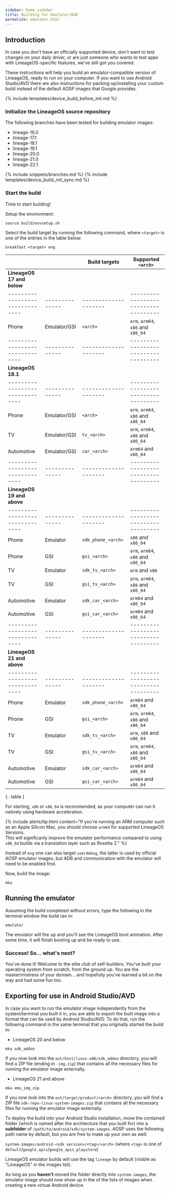 ```yaml
---
sidebar: home_sidebar
title: Building for Emulator/AVD
permalink: emulator.html
---
```


## Introduction

In case you don't have an officially supported device, don't want to test changes on your daily driver, or are just someone who wants to test apps with LineageOS-specific features, we've still got you covered.

These instructions will help you build an emulator-compatible version of LineageOS, ready to run on your computer. If you want to use Android Studio/AVD there are also instructions for packing up/installing your
custom build instead of the default AOSP images that Google provides.


{% include templates/device_build_before_init.md %}


### Initialize the LineageOS source repository

The following branches have been tested for building emulator images:

* lineage-16.0
* lineage-17.1
* lineage-18.1
* lineage-19.1
* lineage-20.0
* lineage-21.0
* lineage-22.1

{% include snippets/branches.md %}
{% include templates/device_build_init_sync.md %}

### Start the build

Time to start building!

Setup the environment:
```
source build/envsetup.sh
```
Select the build target by running the following command, where `<target>` is one of the entries in the table below:

```
breakfast <target> eng
```

|                               |              |  Build targets     |  Supported `<arch>`                |
|-------------------------------|--------------|--------------------|------------------------------------|
| **LineageOS 17 and below**    |              |                    |                                    |
|-------------------------------|--------------|--------------------|------------------------------------|
| Phone                         | Emulator/GSI | `<arch>`           | `arm`, `arm64`, `x86` and `x86_64` |
|-------------------------------|--------------|--------------------|------------------------------------|
| **LineageOS 18.1**            |              |                    |                                    |
|-------------------------------|--------------|--------------------|------------------------------------|
| Phone                         | Emulator/GSI | `<arch>`           | `arm`, `arm64`, `x86` and `x86_64` |
| TV                            | Emulator/GSI | `tv_<arch>`        | `arm`, `arm64`, `x86` and `x86_64` |
| Automotive                    | Emulator/GSI | `car_<arch>`       | `arm64` and `x86_64`               |
|-------------------------------|--------------|--------------------|------------------------------------|
| **LineageOS 19 and above**    |              |                    |                                    |
|-------------------------------|--------------|--------------------|------------------------------------|
| Phone                         | Emulator     | `sdk_phone_<arch>` | `x86` and `x86_64`                 |
| Phone                         | GSI          | `gsi_<arch>`       | `arm`, `arm64`, `x86` and `x86_64` |
| TV                            | Emulator     | `sdk_tv_<arch>`    | `arm` and `x86`                    |
| TV                            | GSI          | `gsi_tv_<arch>`    | `arm`, `arm64`, `x86` and `x86_64` |
| Automotive                    | Emulator     | `sdk_car_<arch>`   | `arm64` and `x86_64`               |
| Automotive                    | GSI          | `gsi_car_<arch>`   | `arm64` and `x86_64`               |
|-------------------------------|--------------|--------------------|------------------------------------|
| **LineageOS 21 and above**    |              |                    |                                    |
|-------------------------------|--------------|--------------------|------------------------------------|
| Phone                         | Emulator     | `sdk_phone_<arch>` | `arm64` and `x86_64`               |
| Phone                         | GSI          | `gsi_<arch>`       | `arm`, `arm64`, `x86` and `x86_64` |
| TV                            | Emulator     | `sdk_tv_<arch>`    | `arm`, `x86` and `x86_64`          |
| TV                            | GSI          | `gsi_tv_<arch>`    | `arm`, `arm64`, `x86` and `x86_64` |
| Automotive                    | Emulator     | `sdk_car_<arch>`   | `arm64` and `x86_64`               |
| Automotive                    | GSI          | `gsi_car_<arch>`   | `arm64` and `x86_64`               |
{: .table }


For starting, `x86` or `x86_64` is recommended, as your computer can run it natively using hardware acceleration.

{% include alerts/tip.html content="If you're running an ARM computer such as an Apple Silicon Mac, you should choose `arm64` for supported LineageOS Versions.<br> This will significanly improve the emulator performance compared to using `x86_64` builds via a translation layer such as Rosetta 2." %}

Instead of `eng` one can also target `userdebug`, the latter is used by official AOSP emulator images, but ADB and communication with the emulator will need to be enabled first.

Now, build the image:
```
mka
```

## Running the emulator

Assuming the build completed without errors, type the following in the terminal window the build ran in:

```
emulator
```

The emulator will fire up and you'll see the LineageOS boot animation. After some time, it will finish booting up and be ready to use.


### Success! So... what's next?

You've done it! Welcome to the elite club of self-builders. You've built your operating system from scratch, from the ground up. You are the master/mistress of your domain... and
hopefully you've learned a bit on the way and had some fun too.


## Exporting for use in Android Studio/AVD

In case you want to run the emulator image independently from the system/terminal you built it in, you are able to export the built image into a format that can be used by Android Studio/AVD.
To do that, run the following command in the same terminal that you originally started the build in:

* LineageOS 20 and below
```
mka sdk_addon
```

If you now look into the `out/host/linux-x86/sdk_addon` directory, you will find a ZIP file (ending in `-img.zip`) that contains all the necessary files for running the emulator image externally.

* LineageOS 21 and above
```
mka emu_img_zip
```

If you now look into the `out/target/product/<arch>` directory, you will find a ZIP file `sdk-repo-linux-system-images.zip` that contains all the necessary files for running the emulator image externally.

To deploy the build into your Android Studio installation, move the contained folder (which is named after the architecture that you built for) into a **subfolder** of `/path/to/android/sdk/system-images`.
AOSP uses the following path name by default, but you are free to make up your own as well:

`system-images/android-<sdk version>/<tag>/<arch>` (where `<tag>` is one of `default`/`google_apis`/`google_apis_playstore`)

LineageOS emulator builds will use the tag `lineage` by default (visible as "LineageOS" in the images list).

As long as you **haven't** moved the folder directly into `system-images`, the emulator image should now show up in the of the lists of images when creating a new virtual Android device.
